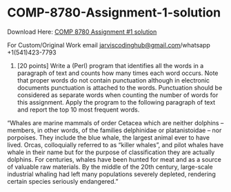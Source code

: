 # COMP-8780-Assignment-1-solution

Download Here: [COMP 8780 Assignment #1 solution](https://jarviscodinghub.com/assignment/comp-8780-assignment-1-solution/)

For Custom/Original Work email jarviscodinghub@gmail.com/whatsapp +1(541)423-7793

1. [20 points] Write a (Perl) program that identifies all the words in a
paragraph of text and counts how many times each word occurs. Note that
proper words do not contain punctuation although in electronic documents
punctuation is attached to the words. Punctuation should be considered
as separate words when counting the number of words for this assignment.
Apply the program to the following paragraph of text and report the top
10 most frequent words.

“Whales are marine mammals of order Cetacea which are neither dolphins
– members, in other words, of the families delphinidae or
platanistoidae – nor porpoises. They include the blue whale, the
largest animal ever to have lived. Orcas, colloquially referred to as
“killer whales”, and pilot whales have whale in their name but for the
purpose of classification they are actually dolphins. For centuries,
whales have been hunted for meat and as a source of valuable raw
materials. By the middle of the 20th century, large-scale industrial
whaling had left many populations severely depleted, rendering certain
species seriously endangered.”


